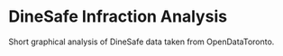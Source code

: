 # DineSafe Infraction Analysis
Short graphical analysis of DineSafe data taken from OpenDataToronto.
